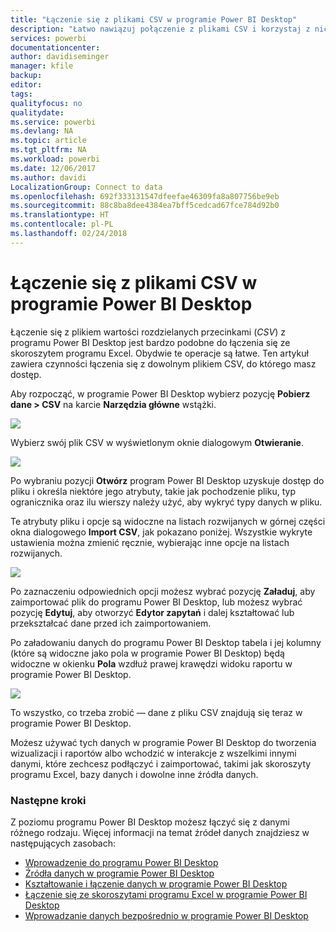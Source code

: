 ```yaml
---
title: "Łączenie się z plikami CSV w programie Power BI Desktop"
description: "Łatwo nawiązuj połączenie z plikami CSV i korzystaj z nich w programie Power BI Desktop"
services: powerbi
documentationcenter: 
author: davidiseminger
manager: kfile
backup: 
editor: 
tags: 
qualityfocus: no
qualitydate: 
ms.service: powerbi
ms.devlang: NA
ms.topic: article
ms.tgt_pltfrm: NA
ms.workload: powerbi
ms.date: 12/06/2017
ms.author: davidi
LocalizationGroup: Connect to data
ms.openlocfilehash: 692f333131547dfeefae46309fa8a807756be9eb
ms.sourcegitcommit: 88c8ba8dee4384ea7bff5cedcad67fce784d92b0
ms.translationtype: HT
ms.contentlocale: pl-PL
ms.lasthandoff: 02/24/2018
---
```

# <a name="connect-to-csv-files-in-power-bi-desktop"></a>Łączenie się z plikami CSV w programie Power BI Desktop
Łączenie się z plikiem wartości rozdzielanych przecinkami (*CSV*) z programu Power BI Desktop jest bardzo podobne do łączenia się ze skoroszytem programu Excel. Obydwie te operacje są łatwe. Ten artykuł zawiera czynności łączenia się z dowolnym plikiem CSV, do którego masz dostęp.

Aby rozpocząć, w programie Power BI Desktop wybierz pozycję **Pobierz dane > CSV** na karcie **Narzędzia główne** wstążki.

![](media/desktop-connect-csv/connect-to-csv_1.png)

Wybierz swój plik CSV w wyświetlonym oknie dialogowym **Otwieranie**.

![](media/desktop-connect-csv/connect-to-csv_2.png)

Po wybraniu pozycji **Otwórz** program Power BI Desktop uzyskuje dostęp do pliku i określa niektóre jego atrybuty, takie jak pochodzenie pliku, typ ogranicznika oraz ilu wierszy należy użyć, aby wykryć typy danych w pliku.

Te atrybuty pliku i opcje są widoczne na listach rozwijanych w górnej części okna dialogowego **Import CSV**, jak pokazano poniżej. Wszystkie wykryte ustawienia można zmienić ręcznie, wybierając inne opcje na listach rozwijanych.

![](media/desktop-connect-csv/connect-to-csv_3.png)

Po zaznaczeniu odpowiednich opcji możesz wybrać pozycję **Załaduj**, aby zaimportować plik do programu Power BI Desktop, lub możesz wybrać pozycję **Edytuj**, aby otworzyć **Edytor zapytań** i dalej kształtować lub przekształcać dane przed ich zaimportowaniem.

Po załadowaniu danych do programu Power BI Desktop tabela i jej kolumny (które są widoczne jako pola w programie Power BI Desktop) będą widoczne w okienku **Pola** wzdłuż prawej krawędzi widoku raportu w programie Power BI Desktop.

![](media/desktop-connect-csv/connect-to-csv_4.png)

To wszystko, co trzeba zrobić — dane z pliku CSV znajdują się teraz w programie Power BI Desktop.

Możesz używać tych danych w programie Power BI Desktop do tworzenia wizualizacji i raportów albo wchodzić w interakcje z wszelkimi innymi danymi, które zechcesz podłączyć i zaimportować, takimi jak skoroszyty programu Excel, bazy danych i dowolne inne źródła danych.

### <a name="next-steps"></a>Następne kroki
Z poziomu programu Power BI Desktop możesz łączyć się z danymi różnego rodzaju. Więcej informacji na temat źródeł danych znajdziesz w następujących zasobach:

* [Wprowadzenie do programu Power BI Desktop](desktop-getting-started.md)
* [Źródła danych w programie Power BI Desktop](desktop-data-sources.md)
* [Kształtowanie i łączenie danych w programie Power BI Desktop](desktop-shape-and-combine-data.md)
* [Łączenie się ze skoroszytami programu Excel w programie Power BI Desktop](desktop-connect-excel.md)   
* [Wprowadzanie danych bezpośrednio w programie Power BI Desktop](desktop-enter-data-directly-into-desktop.md)   

